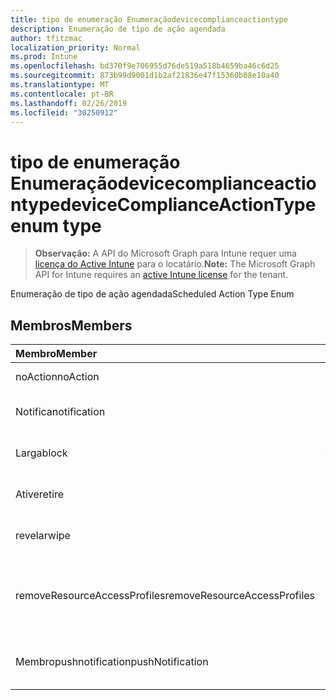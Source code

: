 ```yaml
---
title: tipo de enumeração Enumeraçãodevicecomplianceactiontype
description: Enumeração de tipo de ação agendada
author: tfitzmac
localization_priority: Normal
ms.prod: Intune
ms.openlocfilehash: bd370f9e706955d76de519a518b4659ba46c6d25
ms.sourcegitcommit: 873b99d9001d1b2af21836e47f15360b08e10a40
ms.translationtype: MT
ms.contentlocale: pt-BR
ms.lasthandoff: 02/26/2019
ms.locfileid: "30250912"
---
```

# <a name="devicecomplianceactiontype-enum-type"></a><span data-ttu-id="2ccac-103">tipo de enumeração Enumeraçãodevicecomplianceactiontype</span><span class="sxs-lookup"><span data-stu-id="2ccac-103">deviceComplianceActionType enum type</span></span>

> <span data-ttu-id="2ccac-104">**Observação:** A API do Microsoft Graph para Intune requer uma [licença do Active Intune](https://go.microsoft.com/fwlink/?linkid=839381) para o locatário.</span><span class="sxs-lookup"><span data-stu-id="2ccac-104">**Note:** The Microsoft Graph API for Intune requires an [active Intune license](https://go.microsoft.com/fwlink/?linkid=839381) for the tenant.</span></span>

<span data-ttu-id="2ccac-105">Enumeração de tipo de ação agendada</span><span class="sxs-lookup"><span data-stu-id="2ccac-105">Scheduled Action Type Enum</span></span>

## <a name="members"></a><span data-ttu-id="2ccac-106">Membros</span><span class="sxs-lookup"><span data-stu-id="2ccac-106">Members</span></span>
|<span data-ttu-id="2ccac-107">Membro</span><span class="sxs-lookup"><span data-stu-id="2ccac-107">Member</span></span>|<span data-ttu-id="2ccac-108">Valor</span><span class="sxs-lookup"><span data-stu-id="2ccac-108">Value</span></span>|<span data-ttu-id="2ccac-109">Descrição</span><span class="sxs-lookup"><span data-stu-id="2ccac-109">Description</span></span>|
|:---|:---|:---|
|<span data-ttu-id="2ccac-110">noAction</span><span class="sxs-lookup"><span data-stu-id="2ccac-110">noAction</span></span>|<span data-ttu-id="2ccac-111">,0</span><span class="sxs-lookup"><span data-stu-id="2ccac-111">0</span></span>|<span data-ttu-id="2ccac-112">Nenhuma ação</span><span class="sxs-lookup"><span data-stu-id="2ccac-112">No Action</span></span>|
|<span data-ttu-id="2ccac-113">Notifica</span><span class="sxs-lookup"><span data-stu-id="2ccac-113">notification</span></span>|<span data-ttu-id="2ccac-114">1</span><span class="sxs-lookup"><span data-stu-id="2ccac-114">1</span></span>|<span data-ttu-id="2ccac-115">Enviar notificação</span><span class="sxs-lookup"><span data-stu-id="2ccac-115">Send Notification</span></span>|
|<span data-ttu-id="2ccac-116">Larga</span><span class="sxs-lookup"><span data-stu-id="2ccac-116">block</span></span>|<span data-ttu-id="2ccac-117">duas</span><span class="sxs-lookup"><span data-stu-id="2ccac-117">2</span></span>|<span data-ttu-id="2ccac-118">Bloquear o dispositivo no AAD</span><span class="sxs-lookup"><span data-stu-id="2ccac-118">Block the device in AAD</span></span>|
|<span data-ttu-id="2ccac-119">Ative</span><span class="sxs-lookup"><span data-stu-id="2ccac-119">retire</span></span>|<span data-ttu-id="2ccac-120">3D</span><span class="sxs-lookup"><span data-stu-id="2ccac-120">3</span></span>|<span data-ttu-id="2ccac-121">Desativar o dispositivo</span><span class="sxs-lookup"><span data-stu-id="2ccac-121">Retire the device</span></span>|
|<span data-ttu-id="2ccac-122">revelar</span><span class="sxs-lookup"><span data-stu-id="2ccac-122">wipe</span></span>|<span data-ttu-id="2ccac-123">quatro</span><span class="sxs-lookup"><span data-stu-id="2ccac-123">4</span></span>|<span data-ttu-id="2ccac-124">Apagar o dispositivo</span><span class="sxs-lookup"><span data-stu-id="2ccac-124">Wipe the device</span></span>|
|<span data-ttu-id="2ccac-125">removeResourceAccessProfiles</span><span class="sxs-lookup"><span data-stu-id="2ccac-125">removeResourceAccessProfiles</span></span>|<span data-ttu-id="2ccac-126">0,5</span><span class="sxs-lookup"><span data-stu-id="2ccac-126">5</span></span>|<span data-ttu-id="2ccac-127">Remover perfis de acesso a recursos do dispositivo</span><span class="sxs-lookup"><span data-stu-id="2ccac-127">Remove Resource Access Profiles from the device</span></span>|
|<span data-ttu-id="2ccac-128">Membropushnotification</span><span class="sxs-lookup"><span data-stu-id="2ccac-128">pushNotification</span></span>|<span data-ttu-id="2ccac-129">241</span><span class="sxs-lookup"><span data-stu-id="2ccac-129">9</span></span>|<span data-ttu-id="2ccac-130">Enviar notificação por push ao dispositivo</span><span class="sxs-lookup"><span data-stu-id="2ccac-130">Send push notification to device</span></span>|



